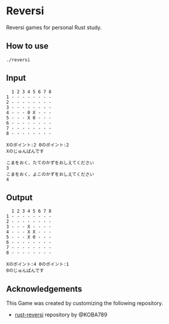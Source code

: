 # Reversi
Reversi games for personal Rust study.

## How to use

```
./reversi
```

## Input

```
  1 2 3 4 5 6 7 8
1 - - - - - - - -
2 - - - - - - - -
3 - - - - - - - -
4 - - - 0 X - - -
5 - - - X 0 - - -
6 - - - - - - - -
7 - - - - - - - -
8 - - - - - - - -

Xのポイント:2 0のポイント:2
Xのじゅんばんです

こまをおく、たてのかずをおしえてください
3
こまをおく、よこのかずをおしえてください
4
```

## Output

```
  1 2 3 4 5 6 7 8
1 - - - - - - - -
2 - - - - - - - -
3 - - - X - - - -
4 - - - X X - - -
5 - - - X 0 - - -
6 - - - - - - - -
7 - - - - - - - -
8 - - - - - - - -

Xのポイント:4 0のポイント:1
0のじゅんばんです
```


## Acknowledgements
This Game was created by customizing the following repository.
- [rust-reversi](https://github.com/KOBA789/rust-reversi) repository by @KOBA789
